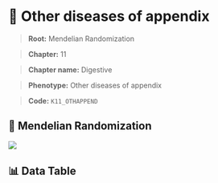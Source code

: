 # 🧪 Other diseases of appendix

> **Root:** Mendelian Randomization

> **Chapter:** 11  

> **Chapter name:** Digestive

> **Phenotype:** Other diseases of appendix  

> **Code:** `K11_OTHAPPEND`

## 🧬 Mendelian Randomization  

<img src="/MR/Figures/Forward/K11_OTHAPPEND.png"/>

## 📊 Data Table

<CsvTableMRF src="/public/MR/Data/Forward/K11_OTHAPPEND.csv"/>
